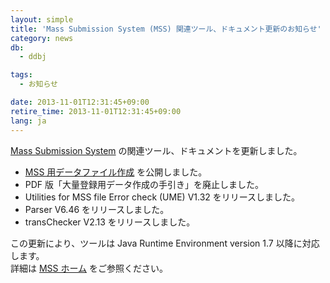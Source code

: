 ```yaml
---
layout: simple
title: 'Mass Submission System (MSS) 関連ツール、ドキュメント更新のお知らせ'
category: news
db:
  - ddbj

tags:
  - お知らせ

date: 2013-11-01T12:31:45+09:00
retire_time: 2013-11-01T12:31:45+09:00
lang: ja
---
```


<p><a href="/ddbj/mss.html">Mass Submission System</a> の関連ツール、ドキュメントを更新しました。</p>

<ul>
    <li><a href="/sub/mss/make_files-j.html">MSS 用データファイル作成</a> を公開しました。</li>
    <li>PDF 版「大量登録用データ作成の手引き」を廃止しました。</li>
    <li>Utilities for MSS file Error check (UME) V1.32 をリリースしました。</li>
    <li>Parser V6.46 をリリースしました。</li>
    <li>transChecker V2.13 をリリースしました。</li>
</ul>

<p>この更新により、ツールは Java Runtime Environment version 1.7 以降に対応します。<br>詳細は <a href="/ddbj/mss.html">MSS ホーム</a> をご参照ください。</p>
